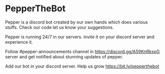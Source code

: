 # PepperTheBot

Pepper is a discord bot created by our own hands which does various stuffs. Check our code let us know your suggestions.

Pepper is running 24/7 in our servers. invite it on your discord server and experience it.

Follow #pepper-announcements channel in https://discord.gg/A59KnRkspG server and get notified about stunning updates of pepper.

Add our bot in your discord server. Help us grow https://bit.ly/pepperthebot  
